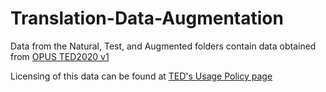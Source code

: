 # Translation-Data-Augmentation

Data from the Natural, Test, and Augmented folders contain data obtained from [OPUS TED2020 v1](https://opus.nlpl.eu/TED2020.php)

Licensing of this data can be found at [TED's Usage Policy page](https://www.ted.com/about/our-organization/our-policies-terms/ted-talks-usage-policy)

